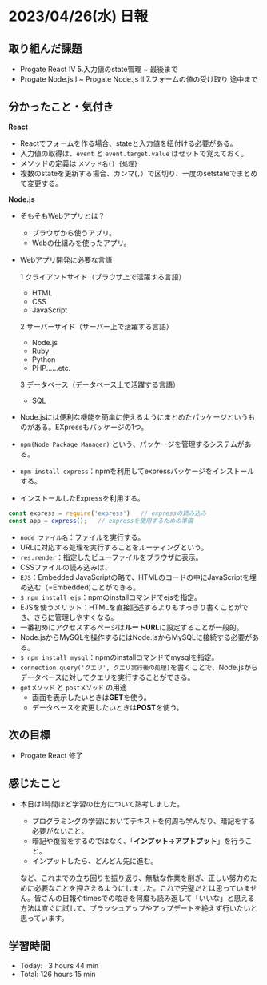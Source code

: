 # 2023/04/26(水) 日報
## 取り組んだ課題
- Progate React Ⅳ 5.入力値のstate管理 ~ 最後まで
- Progate Node.js Ⅰ ~ Progate Node.js Ⅱ 7.フォームの値の受け取り 途中まで

## 分かったこと・気付き
**React**
- Reactでフォームを作る場合、stateと入力値を紐付ける必要がある。
- 入力値の取得は、`event` と `event.target.value` はセットで覚えておく。
- メソッドの定義は `メソッド名() {処理}`
- 複数のstateを更新する場合、カンマ(`,`）で区切り、一度のsetstateでまとめて変更する。

**Node.js**
- そもそもWebアプリとは？
  - ブラウザから使うアプリ。
  - Webの仕組みを使ったアプリ。
- Webアプリ開発に必要な言語

  1 クライアントサイド（ブラウザ上で活躍する言語）
    - HTML
    - CSS
    - JavaScript

  2 サーバーサイド（サーバー上で活躍する言語）
    - Node.js
    - Ruby
    - Python
    - PHP......etc.

  3 データベース（データベース上で活躍する言語）
    - SQL
- Node.jsには便利な機能を簡単に使えるようにまとめたパッケージというものがある。EXpressもパッケージの1つ。
- `npm(Node Package Manager)` という、パッケージを管理するシステムがある。
- `npm install express`：npmを利用してexpressパッケージをインストールする。
- インストールしたExpressを利用する。
``` Node.js
const express = require('express')   // expressの読み込み
const app = express();   // expressを使用するための準備
```
- `node ファイル名`：ファイルを実行する。
- URLに対応する処理を実行することをルーティングという。
- `res.render`：指定したビューファイルをブラウザに表示。
- CSSファイルの読み込みは、<link rel="stylesheet" href="読み込むCSSファイルのパス">
- `EJS`：Embedded JavaScriptの略で、HTMLのコードの中にJavaScriptを埋め込む（=Embedded)ことができる。
- `$ npm install ejs`：npmのinstallコマンドでejsを指定。
- EJSを使うメリット：HTMLを直接記述するよりもすっきり書くことができ、さらに管理しやすくなる。
- 一番初めにアクセスするページは**ルートURL**に設定することが一般的。
- Node.jsからMySQLを操作するにはNode.jsからMySQLに接続する必要がある。
- `$ npm install mysql`：npmのinstallコマンドでmysqlを指定。
- `connection.query('クエリ', クエリ実行後の処理)`を書くことで、Node.jsからデータベースに対してクエリを実行することができる。
- `getメソッド` と `postメソッド` の用途
  - 画面を表示したいときは**GET**を使う。
  - データベースを変更したいときは**POST**を使う。

## 次の目標
- Progate React 修了

## 感じたこと
- 本日は1時間ほど学習の仕方について熟考しました。
  - プログラミングの学習においてテキストを何周も学んだり、暗記をする必要がないこと。
  - 暗記や復習をするのではなく、「**インプット→アプトプット**」を行うこと。
  - インプットしたら、どんどん先に進む。

  など、これまでの立ち回りを振り返り、無駄な作業を削ぎ、正しい努力のために必要なことを押さえるようにしました。これで完璧だとは思っていません。皆さんの日報やtimesでの呟きを何度も読み返して「いいな」と思える方法は直ぐに試して、ブラッシュアップやアップデートを絶えず行いたいと思っています。

## 学習時間
- Today:&nbsp;&nbsp;&nbsp;3 hours 44 min
- Total: 126 hours 15 min
